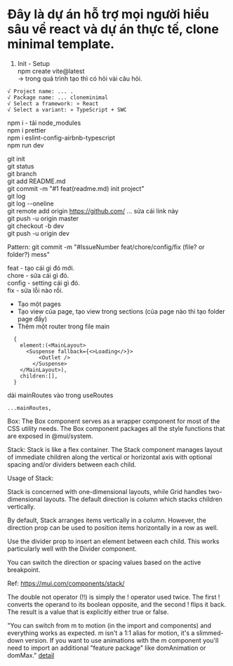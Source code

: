 # Đây là dự án hỗ trợ mọi người hiểu sâu về react và dự án thực tế, clone minimal template.

1. Init - Setup  
  npm create vite@latest  
  -> trong quá trình tạo thì có hỏi vài câu hỏi.

```
√ Project name: ... .
√ Package name: ... cloneminimal
√ Select a framework: » React
√ Select a variant: » TypeScript + SWC
```

npm i - tải node_modules  
npm i prettier  
npm i eslint-config-airbnb-typescript  
npm run dev   

git init   
git status  
git branch  
git add README.md   
git commit -m "#1 feat(readme.md) init project"  
git log  
git log --oneline  
git remote add origin https://github.com/ ... sửa cái link này   
git push -u origin master  
git checkout -b dev   
git push -u origin dev  


Pattern: git commit -m "#IssueNumber feat/chore/config/fix (file? or folder?) mess"

feat - tạo cái gì đó mới.  
chore - sửa cái gì đó.  
config - setting cái gì đó.  
fix - sửa lỗi nào rồi.  

- Tạo một pages  
- Tạo view của page, tạo view trong sections (của page nào thì tạo folder page đấy)  
- Thêm một router trong file main  

```
  {
    element:(<MainLayout>
      <Suspense fallback={<>Loading</>}>
          <Outlet />
        </Suspense>
    </MainLayout>),
    children:[],
  }
```

dải mainRoutes vào trong useRoutes  
```
...mainRoutes,
```

Box: The Box component serves as a wrapper component for most of the CSS utility needs. The Box component packages all the style functions that are exposed in @mui/system.

Stack: Stack is like a flex container. The Stack component manages layout of immediate children along the vertical or horizontal axis with optional spacing and/or dividers between each child.

Usage of Stack:

Stack is concerned with one-dimensional layouts, while Grid handles two-dimensional layouts. The default direction is column which stacks children vertically.

By default, Stack arranges items vertically in a column. However, the direction prop can be used to position items horizontally in a row as well.

Use the divider prop to insert an element between each child. This works particularly well with the Divider component.

You can switch the direction or spacing values based on the active breakpoint.

Ref: https://mui.com/components/stack/




The double not operator (!!) is simply the ! operator used twice. The first ! converts the operand to its boolean opposite, and the second ! flips it back. The result is a value that is explicitly either true or false.   

"You can switch from m to motion (in the import and components) and everything works as expected.
m isn't a 1:1 alias for motion, it's a slimmed-down version. If you want to use animations with the m component you'll need to import an additional "feature package" like domAnimation or domMax." [detail](https://stackoverflow.com/questions/70161785/framer-motion-react-portals-no-transitions-occur)